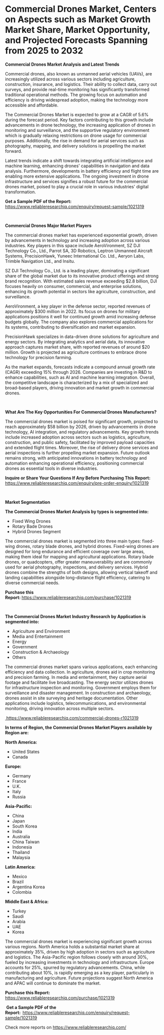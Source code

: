 <p><h1>Commercial Drones Market, Centers on Aspects such as Market Growth Market Share, Market Opportunity, and Projected Forecasts Spanning from 2025 to 2032</h1></p><p><strong>Commercial Drones Market Analysis and Latest Trends</strong></p>
<p><p>Commercial drones, also known as unmanned aerial vehicles (UAVs), are increasingly utilized across various sectors including agriculture, construction, insurance, and logistics. Their ability to collect data, carry out surveys, and provide real-time monitoring has significantly transformed traditional operational methods. The growing focus on automation and efficiency is driving widespread adoption, making the technology more accessible and affordable.</p><p>The Commercial Drones Market is expected to grow at a CAGR of 5.6% during the forecast period. Key factors contributing to this growth include advancements in drone technology, the increasing application of drones in monitoring and surveillance, and the supportive regulatory environment which is gradually relaxing restrictions on drone usage for commercial purposes. Additionally, the rise in demand for aerial services such as photography, mapping, and delivery solutions is propelling the market forward.</p><p>Latest trends indicate a shift towards integrating artificial intelligence and machine learning, enhancing drones' capabilities in navigation and data analysis. Furthermore, developments in battery efficiency and flight time are enabling more extensive applications. The ongoing investment in drone infrastructure and services signifies a robust future for the commercial drones market, poised to play a crucial role in various industries' digital transformation.</p></p>
<p><strong>Get a Sample PDF of the Report:&nbsp;</strong> <a href="https://www.reliableresearchiq.com/enquiry/request-sample/1021319?utm_campaign=2455&utm_medium=2&utm_source=Github&utm_content=ia&utm_term=10042025&utm_id=commercial-drones">https://www.reliableresearchiq.com/enquiry/request-sample/1021319</a></p>
<p>&nbsp;</p>
<p><strong>Commercial Drones Major Market Players</strong></p>
<p><p>The commercial drones market has experienced exponential growth, driven by advancements in technology and increasing adoption across various industries. Key players in this space include AeroVironment, SZ DJI Technology Co., Ltd., Parrot SA, 3D Robotics, Leptron Unmanned Aircraft Systems, PrecisionHawk, Yuneec International Co. Ltd., Aeryon Labs, Trimble Navigation Ltd., and Insitu.</p><p>SZ DJI Technology Co., Ltd. is a leading player, dominating a significant share of the global market due to its innovative product offerings and strong brand recognition. With estimated sales revenue exceeding $2.8 billion, DJI focuses heavily on consumer, commercial, and enterprise solutions, enhancing its growth potential in sectors like agriculture, construction, and surveillance.</p><p>AeroVironment, a key player in the defense sector, reported revenues of approximately $300 million in 2022. Its focus on drones for military applications positions it well for continued growth amid increasing defense budgets globally. The company also explores commercial applications for its systems, contributing to diversification and market expansion.</p><p>PrecisionHawk specializes in data-driven drone solutions for agriculture and energy sectors. By integrating analytics and aerial data, its innovative approach captures market share, with reported revenues of around $20 million. Growth is projected as agriculture continues to embrace drone technology for precision farming.</p><p>As the market expands, forecasts indicate a compound annual growth rate (CAGR) exceeding 15% through 2026. Companies are investing in R&D to enhance capabilities, such as AI and machine learning integration. Overall, the competitive landscape is characterized by a mix of specialized and broad-based players, driving innovation and market growth in commercial drones.</p></p>
<p>&nbsp;</p>
<p><strong>What Are The Key Opportunities For Commercial Drones Manufacturers?</strong></p>
<p><p>The commercial drones market is poised for significant growth, projected to reach approximately $58 billion by 2026, driven by advancements in drone technology, AI integration, and regulatory advancements. Key growth trends include increased adoption across sectors such as logistics, agriculture, construction, and public safety, facilitated by improved payload capacities and extended flight times. Moreover, the rise of delivery drone services and aerial inspections is further propelling market expansion. Future outlook remains strong, with anticipated innovations in battery technology and automation enhancing operational efficiency, positioning commercial drones as essential tools in diverse industries.</p></p>
<p><strong>Inquire or Share Your Questions If Any Before Purchasing This Report:</strong> <a href="https://www.reliableresearchiq.com/enquiry/pre-order-enquiry/1021319?utm_campaign=2455&utm_medium=2&utm_source=Github&utm_content=ia&utm_term=10042025&utm_id=commercial-drones">https://www.reliableresearchiq.com/enquiry/pre-order-enquiry/1021319</a></p>
<p>&nbsp;</p>
<p><strong>Market Segmentation</strong></p>
<p><strong>The Commercial Drones Market Analysis by types is segmented into:</strong></p>
<p><ul><li>Fixed Wing Drones</li><li>Rotary Bade Drones</li><li>Hybrid Drones Segment</li></ul></p>
<p><p>The commercial drones market is segmented into three main types: fixed-wing drones, rotary blade drones, and hybrid drones. Fixed-wing drones are designed for long endurance and efficient coverage over large areas, making them ideal for mapping and agricultural applications. Rotary blade drones, or quadcopters, offer greater maneuverability and are commonly used for aerial photography, inspections, and delivery services. Hybrid drones combine the strengths of both designs, allowing vertical takeoff and landing capabilities alongside long-distance flight efficiency, catering to diverse commercial needs.</p></p>
<p><strong>Purchase this Report:&nbsp;</strong><a href="https://www.reliableresearchiq.com/purchase/1021319?utm_campaign=2455&utm_medium=2&utm_source=Github&utm_content=ia&utm_term=10042025&utm_id=commercial-drones">https://www.reliableresearchiq.com/purchase/1021319</a></p>
<p>&nbsp;</p>
<p><strong>The Commercial Drones Market Industry Research by Application is segmented into:</strong></p>
<p><ul><li>Agriculture and Environment</li><li>Media and Entertainment</li><li>Energy</li><li>Government</li><li>Construction & Archaeology</li><li>Others</li></ul></p>
<p><p>The commercial drones market spans various applications, each enhancing efficiency and data collection. In agriculture, drones aid in crop monitoring and precision farming. In media and entertainment, they capture aerial footage and facilitate live broadcasting. The energy sector utilizes drones for infrastructure inspection and monitoring. Government employs them for surveillance and disaster management. In construction and archaeology, drones assist in site surveying and heritage documentation. Other applications include logistics, telecommunications, and environmental monitoring, driving innovation across multiple sectors.</p></p>
<p><a href="https://www.reliableresearchiq.com/commercial-drones-r1021319?utm_campaign=2455&utm_medium=2&utm_source=Github&utm_content=ia&utm_term=10042025&utm_id=commercial-drones">&nbsp;https://www.reliableresearchiq.com/commercial-drones-r1021319</a></p>
<p><strong>In terms of Region, the Commercial Drones Market Players available by Region are:</strong></p>
<p>
    <p> <strong> North America: </strong>
        <ul>
            <li>United States</li>
            <li>Canada</li>
        </ul>
        </p> 
    <p> <strong> Europe: </strong>
        <ul>
            <li>Germany</li>
            <li>France</li>
            <li>U.K.</li>
            <li>Italy</li>
            <li>Russia</li>
        </ul>
        </p> 
    <p> <strong> Asia-Pacific: </strong>
        <ul>
            <li>China</li>
            <li>Japan</li>
            <li>South Korea</li>
            <li>India</li>
            <li>Australia</li>
            <li>China Taiwan</li>
            <li>Indonesia</li>
            <li>Thailand</li>
            <li>Malaysia</li>
        </ul>
        </p> 
    <p> <strong> Latin America: </strong>
        <ul>
            <li>Mexico</li>
            <li>Brazil</li>
            <li>Argentina Korea</li>
            <li>Colombia</li>
        </ul>
        </p> 
    <p> <strong> Middle East & Africa: </strong>
        <ul>
            <li>Turkey</li>
            <li>Saudi</li>
            <li>Arabia</li>
            <li>UAE</li>
            <li>Korea</li>
        </ul>
    </p>
    </p>
<p><p>The commercial drones market is experiencing significant growth across various regions. North America holds a substantial market share at approximately 35%, driven by high adoption in sectors such as agriculture and logistics. The Asia-Pacific region follows closely with around 30%, fueled by increasing investments in technology and infrastructure. Europe accounts for 25%, spurred by regulatory advancements. China, while contributing about 10%, is rapidly emerging as a key player, particularly in manufacturing and agriculture. Future projections suggest North America and APAC will continue to dominate the market.</p></p>
<p><strong>Purchase this Report: </strong><a href="https://www.reliableresearchiq.com/purchase/1021319?utm_campaign=2455&utm_medium=2&utm_source=Github&utm_content=ia&utm_term=10042025&utm_id=commercial-drones">https://www.reliableresearchiq.com/purchase/1021319</a></p>
<p>&nbsp;<strong>Get a Sample PDF of the Report:&nbsp;&nbsp;</strong><a href="https://www.reliableresearchiq.com/enquiry/request-sample/1021319?utm_campaign=2455&utm_medium=2&utm_source=Github&utm_content=ia&utm_term=10042025&utm_id=commercial-drones">https://www.reliableresearchiq.com/enquiry/request-sample/1021319</a></p>
<p><strong></strong></p>
<p>Check more reports on <a href="https://www.reliableresearchiq.com/?utm_campaign=2455&utm_medium=2&utm_source=Github&utm_content=ia&utm_term=10042025&utm_id=commercial-drones">https://www.reliableresearchiq.com/</a></p>